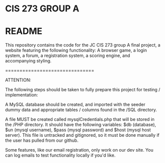 # CIS 273 GROUP A 
# README

This repository contains the code for the JC CIS 273 group A final project, a website
featuring the following functionality:  A browser game, a login system, a forum, a 
registration system, a scoring engine, and accompanying styling.

===============================

ATTENTION:

The following steps should be taken to fully prepare this project for testing / implementation:

A MySQL database should be created, and imported with the seeder dummy data and appropriate
tables / columns found in the /SQL directory.

A file MUST be created called mysqlCredentials.php that will be stored in the /PHP directory.
It should have the following variables: $db (database), $un (mysql username), $pass (mysql password)
and $host (mysql host server).  This file is untracked and gitignored, so it must be done manually if
the user has pulled from our github.

Some features, like our email registration, only work on our dev site.  You can log emails to test
functionality locally if you'd like.